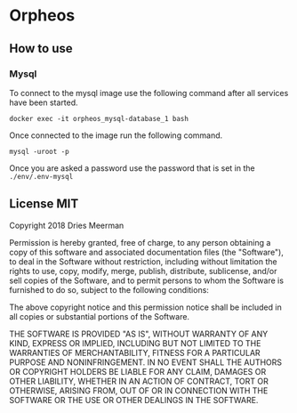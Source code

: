 # Orpheos

## How to use

### Mysql
To connect to the mysql image use the following command after all services have been started.
``` shell
docker exec -it orpheos_mysql-database_1 bash
```
Once connected to the image run the following command.
```shell
mysql -uroot -p
```
Once you are asked a password use the password that is set in the `./env/.env-mysql`

## License MIT
Copyright 2018 Dries Meerman

Permission is hereby granted, free of charge, to any person obtaining a copy of this software and associated documentation files (the "Software"), to deal in the Software without restriction, including without limitation the rights to use, copy, modify, merge, publish, distribute, sublicense, and/or sell copies of the Software, and to permit persons to whom the Software is furnished to do so, subject to the following conditions:

The above copyright notice and this permission notice shall be included in all copies or substantial portions of the Software.

THE SOFTWARE IS PROVIDED "AS IS", WITHOUT WARRANTY OF ANY KIND, EXPRESS OR IMPLIED, INCLUDING BUT NOT LIMITED TO THE WARRANTIES OF MERCHANTABILITY, FITNESS FOR A PARTICULAR PURPOSE AND NONINFRINGEMENT. IN NO EVENT SHALL THE AUTHORS OR COPYRIGHT HOLDERS BE LIABLE FOR ANY CLAIM, DAMAGES OR OTHER LIABILITY, WHETHER IN AN ACTION OF CONTRACT, TORT OR OTHERWISE, ARISING FROM, OUT OF OR IN CONNECTION WITH THE SOFTWARE OR THE USE OR OTHER DEALINGS IN THE SOFTWARE.